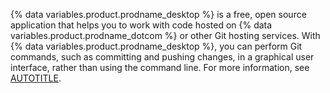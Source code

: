 {% data variables.product.prodname_desktop %} is a free, open source application that helps you to work with code hosted on {% data variables.product.prodname_dotcom %} or other Git hosting services. With {% data variables.product.prodname_desktop %}, you can perform Git commands, such as committing and pushing changes, in a graphical user interface, rather than using the command line. For more information, see [AUTOTITLE](/desktop/installing-and-configuring-github-desktop/overview/about-github-desktop).
